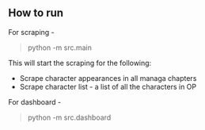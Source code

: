 ## How to run 

For scraping - 

> python -m src.main

This will start the scraping for the following:

- Scrape character appearances in all managa chapters
- Scrape character list - a list of all the characters in OP

For dashboard - 

> python -m src.dashboard
